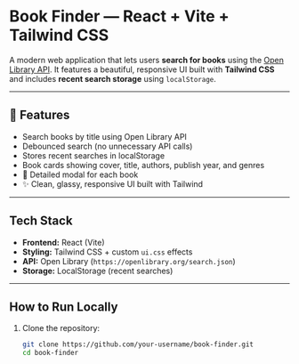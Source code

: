 #  Book Finder — React + Vite + Tailwind CSS

A modern web application that lets users **search for books** using the [Open Library API](https://openlibrary.org/developers/api).
It features a beautiful, responsive UI built with **Tailwind CSS** and includes **recent search storage** using `localStorage`.

---

## 🚀 Features
-  Search books by title using Open Library API  
-  Debounced search (no unnecessary API calls)  
-  Stores recent searches in localStorage  
-  Book cards showing cover, title, authors, publish year, and genres  
- 💬 Detailed modal for each book  
- ✨ Clean, glassy, responsive UI built with Tailwind  

---

##  Tech Stack
- **Frontend:** React (Vite)  
- **Styling:** Tailwind CSS + custom `ui.css` effects  
- **API:** Open Library (`https://openlibrary.org/search.json`)  
- **Storage:** LocalStorage (recent searches)  

---

##  How to Run Locally
1. Clone the repository:
   ```bash
   git clone https://github.com/your-username/book-finder.git
   cd book-finder
